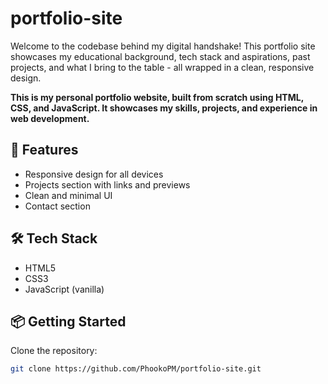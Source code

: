 # portfolio-site
Welcome to the codebase behind my digital handshake! This portfolio site showcases my educational background, tech stack and aspirations, past projects, and what I bring to the table - all wrapped in a clean, responsive design.

**This is my personal portfolio website, built from scratch using **HTML**, **CSS**, and **JavaScript**. It showcases my skills, projects, and experience in web development.**

## 🚀 Features

- Responsive design for all devices
- Projects section with links and previews
- Clean and minimal UI
- Contact section

## 🛠️ Tech Stack

- HTML5
- CSS3
- JavaScript (vanilla)

## 📦 Getting Started

Clone the repository:

```bash
git clone https://github.com/PhookoPM/portfolio-site.git
